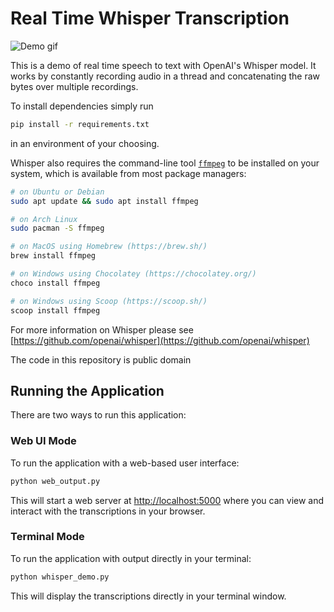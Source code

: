 # Real Time Whisper Transcription

![Demo gif](demo.gif)

This is a demo of real time speech to text with OpenAI's Whisper model. It works by constantly recording audio in a thread and concatenating the raw bytes over multiple recordings.

To install dependencies simply run

```bash
pip install -r requirements.txt
```

in an environment of your choosing.

Whisper also requires the command-line tool [`ffmpeg`](https://ffmpeg.org/) to be installed on your system, which is available from most package managers:

```bash
# on Ubuntu or Debian
sudo apt update && sudo apt install ffmpeg

# on Arch Linux
sudo pacman -S ffmpeg

# on MacOS using Homebrew (https://brew.sh/)
brew install ffmpeg

# on Windows using Chocolatey (https://chocolatey.org/)
choco install ffmpeg

# on Windows using Scoop (https://scoop.sh/)
scoop install ffmpeg
```

For more information on Whisper please see [https://github.com/openai/whisper](https://github.com/openai/whisper)

The code in this repository is public domain

## Running the Application

There are two ways to run this application:

### Web UI Mode

To run the application with a web-based user interface:

```bash
python web_output.py
```

This will start a web server at <http://localhost:5000> where you can view and interact with the transcriptions in your browser.

### Terminal Mode

To run the application with output directly in your terminal:

```bash
python whisper_demo.py
```

This will display the transcriptions directly in your terminal window.

